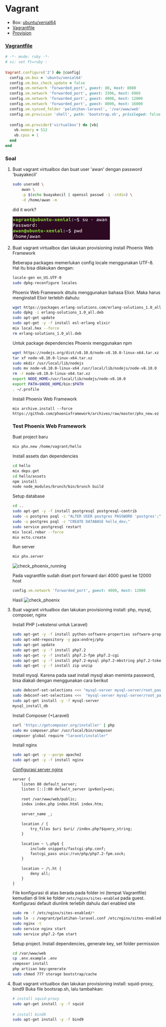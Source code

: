 # Vagrant

- Box: [ubuntu/xenial64](https://app.vagrantup.com/ubuntu/boxes/xenial64)
- [Vagrantfile](#vagrantfile)
- [Provision](bootstrap.sh)

### [Vagrantfile](Vagrantfile)
```ruby
# -*- mode: ruby -*-
# vi: set ft=ruby :

Vagrant.configure('2') do |config|
  config.vm.box = 'ubuntu/xenial64'
  config.vm.box_check_update = false
  config.vm.network 'forwarded_port', guest: 80, host: 8080
  config.vm.network 'forwarded_port', guest: 3306, host: 6969
  config.vm.network 'forwarded_port', guest: 4000, host: 12000
  config.vm.network 'forwarded_port', guest: 8000, host: 16000
  config.vm.synced_folder 'pelatihan-laravel', '/var/www/web'
  config.vm.provision 'shell', path: 'bootstrap.sh', privileged: false

  config.vm.provider('virtualbox') do |vb|
    vb.memory = 512
    vb.cpus = 1
  end
end
```

### Soal
1. Buat vagrant virtualbox dan buat user 'awan' dengan password 'buayakecil'

    ```sh
    sudo useradd \
        awan \
        -p $(echo buayakecil | openssl passwd -1 -stdin) \
        -d /home/awan -m
    ```
    
    did it work?

    ![check_user_awan](assets/check_user_awan.png)

2. Buat vagrant virtualbox dan lakukan provisioning install Phoenix Web Framework

	Beberapa packages memerlukan config locale menggunakan UTF-8. Hal itu bisa dilakukan dengan:

	```sh
	locale-gen en_US.UTF-8
	sudo dpkg-reconfigure locales
	```
	
	Phoenix Web Framework ditulis menggunakan bahasa Elixir. Maka harus menginstall Elixir terlebih dahulu:

	```sh
	wget https://packages.erlang-solutions.com/erlang-solutions_1.0_all.deb
	sudo dpkg -i erlang-solutions_1.0_all.deb
	sudo apt-get update
	sudo apt-get -y -f install esl-erlang elixir
	mix local.hex --force
	rm erlang-solutions_1.0_all.deb
	```

	Untuk package dependencies Phoenix menggunakan npm
	```sh
	wget https://nodejs.org/dist/v8.10.0/node-v8.10.0-linux-x64.tar.xz
	tar xf node-v8.10.0-linux-x64.tar.xz
	sudo mkdir /usr/local/lib/nodejs
	sudo mv node-v8.10.0-linux-x64 /usr/local/lib/nodejs/node-v8.10.0
	rm -r node-v8.10.0-linux-x64.tar.xz
	export NODE_HOME=/usr/local/lib/nodejs/node-v8.10.0
	export PATH=$NODE_HOME/bin:$PATH
	. ~/.profile
	```

	Install Phoenix Web Framework
	```
	mix archive.install --force https://github.com/phoenixframework/archives/raw/master/phx_new.ez
	```

	### Test Phoenix Web Framework
	Buat project baru
	```sh
	mix phx.new /home/vagrant/hello
	```

    Install assets dan dependencies
	```sh
	cd hello
	mix deps.get
	cd hello/assets
	npm install
	node node_modules/brunch/bin/brunch build
	```

	Setup database
	```sh
	cd ..
	sudo apt-get -y -f install postgresql postgresql-contrib
	sudo -u postgres psql -c "ALTER USER postgres PASSWORD 'postgres';"
	sudo -u postgres psql -c "CREATE DATABASE hello_dev;"
	sudo service postgresql restart
	mix local.rebar --force
	mix ecto.create
	```

	Run server
	```sh
	mix phx.server
	```
	![check_phoenix_running](assets/check_phoenix_running.png)

	Pada vagrantfile sudah diset port forward dari 4000 guest ke 12000 host
	```ruby
	config.vm.network 'forwarded_port', guest: 4000, host: 12000
	```

	Hasil
	![check_phoenix](assets/check_phoenix.png)

3. Buat vagrant virtualbox dan lakukan provisioning install: php, mysql, composer, nginx

    Install PHP (+ekstensi untuk Laravel)
	```sh
	sudo apt-get -y -f install python-software-properties software-properties-common
	sudo apt-add-repository -y ppa:ondrej/php
	sudo apt-get update
	sudo apt-get -y -f install php7.2
	sudo apt-get -y -f install php7.2-fpm php7.2-cgi
	sudo apt-get -y -f install php7.2-mysql php7.2-mbstring php7.2-tokenizer php7.2-xml php7.2-ctype php7.2-json
	sudo apt-get -y -f install zip unzip
	```

	Install mysql. Karena pada saat install mysql akan meminta password, bisa diakali dengan menggunakan cara berikut
	```sh
	sudo debconf-set-selections <<< "mysql-server mysql-server/root_password password \"''\""
	sudo debconf-set-selections <<<  "mysql-server mysql-server/root_password_again password \"''\""
	sudo apt-get install -y -f mysql-server
	mysql_install_db
	```

	Install Composer (+Laravel)
	```sh
	curl 'https://getcomposer.org/installer' | php
	sudo mv composer.phar /usr/local/bin/composer
	composer global require "laravel/installer"
	```

	Install nginx
	```sh
	sudo apt-get -y --purge apache2
	sudo apt-get -y -f install nginx
    ```

	[Configurasi server nginx](pelatihan-laravel.conf)
	```
	server {
		listen 80 default_server;
		listen [::]:80 default_server ipv6only=on;

		root /var/www/web/public;
		index index.php index.html index.htm;

		server_name _;

		location / {
			try_files $uri $uri/ /index.php?$query_string;
		}
		
		location ~ \.php$ {
			include snippets/fastcgi-php.conf;
			fastcgi_pass unix:/run/php/php7.2-fpm.sock;
		}

		location ~ /\.ht {
			deny all;
		}
	}
	```

	File konfigurasi di atas berada pada folder ini (tempat Vagrantfile) kemudian di link ke folder `/etc/nginx/sites-enabled` pada guest. Konfigurasi default diunlink terlebih dahulu dari enabled site
	```sh
	sudo rm -f /etc/nginx/sites-enabled/*
	sudo ln -s /vagrant/pelatihan-laravel.conf /etc/nginx/sites-enabled
	sudo nginx -t
	sudo service nginx start
	sudo service php7.2-fpm start
	```

	Setup project. Install dependencies, generate key, set folder permission
	```sh
	cd /var/www/web
	cp .env.example .env
	composer install
	php artisan key:generate
	sudo chmod 777 storage bootstrap/cache
	```

4. Buat vagrant virtualbox dan lakukan provisioning install: squid-proxy, bind9
Buka file bootsrap.sh, lalu tambahkan:
	```sh
	# install squid-proxy
	sudo apt-get install -y -f squid

	# install bind9
	sudo apt-get install -y -f bind9
	```
